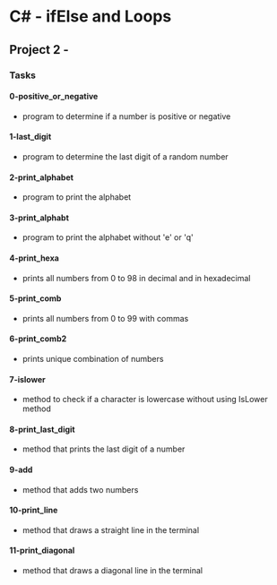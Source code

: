 # C# - ifElse and Loops

## Project 2 -

### Tasks

#### 0-positive_or_negative

- program to determine if a number is positive or negative

#### 1-last_digit
  
- program to determine the last digit of a random number

#### 2-print_alphabet

- program to print the alphabet

#### 3-print_alphabt

- program to print the alphabet without 'e' or 'q'

#### 4-print_hexa

- prints all numbers from 0 to 98 in decimal and in hexadecimal

#### 5-print_comb

- prints all numbers from 0 to 99 with commas

#### 6-print_comb2

- prints unique combination of numbers

#### 7-islower

- method to check if a character is lowercase without using IsLower method

#### 8-print_last_digit

- method that prints the last digit of a number

#### 9-add

- method that adds two numbers

#### 10-print_line

- method that draws a straight line in the terminal

#### 11-print_diagonal

- method that draws a diagonal line in the terminal
